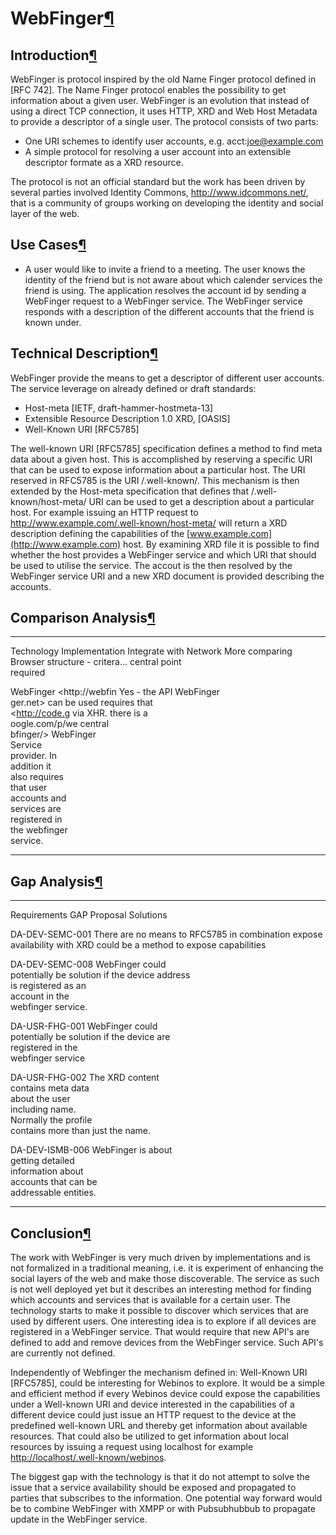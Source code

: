 WebFinger[¶](#WebFinger)
========================

Introduction[¶](#Introduction)
------------------------------

WebFinger is protocol inspired by the old Name Finger protocol defined
in [RFC 742]. The Name Finger protocol enables the possibility to get
information about a given user. WebFinger is an evolution that instead
of using a direct TCP connection, it uses HTTP, XRD and Web Host
Metadata to provide a descriptor of a single user. The protocol consists
of two parts:

-   One URI schemes to identify user accounts, e.g.
    acct:<joe@example.com>
-   A simple protocol for resolving a user account into an extensible
    descriptor formate as a XRD resource.

The protocol is not an official standard but the work has been driven by
several parties involved Identity Commons, <http://www.idcommons.net/>,
that is a community of groups working on developing the identity and
social layer of the web.

Use Cases[¶](#Use-Cases)
------------------------

-   A user would like to invite a friend to a meeting. The user knows
    the identity of the friend but is not aware about which calender
    services the friend is using. The application resolves the account
    id by sending a WebFinger request to a WebFinger service. The
    WebFinger service responds with a description of the different
    accounts that the friend is known under.

Technical Description[¶](#Technical-Description)
------------------------------------------------

WebFinger provide the means to get a descriptor of different user
accounts. The service leverage on already defined or draft standards:

-   Host-meta [IETF, draft-hammer-hostmeta-13]
-   Extensible Resource Description 1.0 XRD, [OASIS]
-   Well-Known URI [RFC5785]

The well-known URI [RFC5785] specification defines a method to find meta
data about a given host. This is accomplished by reserving a specific
URI that can be used to expose information about a particular host. The
URI reserved in RFC5785 is the URI /.well-known/. This mechanism is then
extended by the Host-meta specification that defines that
/.well-known/host-meta/ URI can be used to get a description about a
particular host. For example issuing an HTTP request to
<http://www.example.com/.well-known/host-meta/> will return a XRD
description defining the capabilities of the
[www.example.com](http://www.example.com) host. By examining XRD file it
is possible to find whether the host provides a WebFinger service and
which URI that should be used to utilise the service. The accout is the
then resolved by the WebFinger service URI and a new XRD document is
provided describing the accounts.

Comparison Analysis[¶](#Comparison-Analysis)
--------------------------------------------

  -------------- -------------- -------------- -------------- --------------
  Technology     Implementation Integrate with Network        More comparing
                                Browser        structure -    critera...
                                               central point  
                                               required       

  WebFinger      <http://webfin Yes - the API  WebFinger      
                 ger.net>       can be used    requires that  
                 <http://code.g via XHR.       there is a     
                 oogle.com/p/we                central        
                 bfinger/>                     WebFinger      
                                               Service        
                                               provider. In   
                                               addition it    
                                               also requires  
                                               that user      
                                               accounts and   
                                               services are   
                                               registered in  
                                               the webfinger  
                                               service.       
  -------------- -------------- -------------- -------------- --------------

Gap Analysis[¶](#Gap-Analysis)
------------------------------

  ----------------------- ----------------------- -----------------------
  Requirements            GAP                     Proposal Solutions

  DA-DEV-SEMC-001         There are no means to   RFC5785 in combination
                          expose availability     with XRD could be a
                                                  method to expose
                                                  capabilities

  DA-DEV-SEMC-008         WebFinger could         
                          potentially be solution 
                          if the device address   
                          is registered as an     
                          account in the          
                          webfinger service.      

  DA-USR-FHG-001          WebFinger could         
                          potentially be solution 
                          if the device are       
                          registered in the       
                          webfinger service       

  DA-USR-FHG-002          The XRD content         
                          contains meta data      
                          about the user          
                          including name.         
                          Normally the profile    
                          contains more than just 
                          the name.               

  DA-DEV-ISMB-006         WebFinger is about      
                          getting detailed        
                          information about       
                          accounts that can be    
                          addressable entities.   
  ----------------------- ----------------------- -----------------------

Conclusion[¶](#Conclusion)
--------------------------

The work with WebFinger is very much driven by implementations and is
not formalized in a traditional meaning, i.e. it is experiment of
enhancing the social layers of the web and make those discoverable. The
service as such is not well deployed yet but it describes an interesting
method for finding which accounts and services that is available for a
certain user. The technology starts to make it possible to discover
which services that are used by different users. One interesting idea is
to explore if all devices are registered in a WebFinger service. That
would require that new API's are defined to add and remove devices from
the WebFinger service. Such API's are currently not defined.

Independently of Webfinger the mechanism defined in: Well-Known URI
[RFC5785], could be interesting for Webinos to explore. It would be a
simple and efficient method if every Webinos device could expose the
capabilities under a Well-known URI and device interested in the
capabilities of a different device could just issue an HTTP request to
the device at the predefined well-known URL and thereby get information
about available resources. That could also be utilized to get
information about local resources by issuing a request using localhost
for example <http://localhost/.well-known/webinos>.

The biggest gap with the technology is that it do not attempt to solve
the issue that a service availability should be exposed and propagated
to parties that subscribes to the information. One potential way forward
would be to combine WebFinger with XMPP or with Pubsubhubbub to
propagate update in the WebFinger service.

